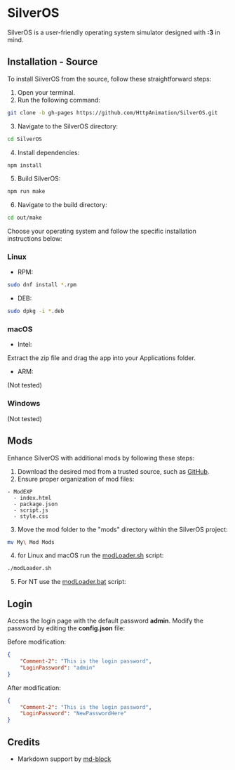 # SilverOS

SilverOS is a user-friendly operating system simulator designed with **:3** in mind.

## Installation - Source

To install SilverOS from the source, follow these straightforward steps:

1. Open your terminal.
2. Run the following command:

```bash
git clone -b gh-pages https://github.com/HttpAnimation/SilverOS.git
```

3. Navigate to the SilverOS directory:

```bash
cd SilverOS
```

4. Install dependencies:

```bash
npm install
```

5. Build SilverOS:

```bash
npm run make
```

6. Navigate to the build directory:

```bash
cd out/make
```

Choose your operating system and follow the specific installation instructions below:

### Linux

- RPM:

```bash
sudo dnf install *.rpm
```

- DEB:

```bash
sudo dpkg -i *.deb
```

### macOS

- Intel:

Extract the zip file and drag the app into your Applications folder.

- ARM:

(Not tested)

### Windows

(Not tested)

## Mods

Enhance SilverOS with additional mods by following these steps:

1. Download the desired mod from a trusted source, such as [GitHub](https://github.com).
2. Ensure proper organization of mod files:

```
- ModEXP
  - index.html
  - package.json
  - script.js
  - style.css
```

3. Move the mod folder to the "mods" directory within the SilverOS project:

```bash
mv My\ Mod Mods
```

4. for Linux and macOS run the [modLoader.sh](https://github.com/HttpAnimation/SilverOS/blob/gh-pages/modLoader.sh) script:

```bash
./modLoader.sh
```

5. For NT use the [modLoader.bat]() script:

## Login

Access the login page with the default password **admin**. Modify the password by editing the **config.json** file:

Before modification:

```json
{
    "Comment-2": "This is the login password",
    "LoginPassword": "admin"
}
```

After modification:

```json
{
    "Comment-2": "This is the login password",
    "LoginPassword": "NewPasswordHere"
}
```

## Credits

- Markdown support by [md-block](https://md-block.verou.me/)